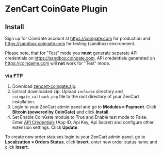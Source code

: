 # ZenCart CoinGate Plugin

## Install

Sign up for CoinGate account at <https://coingate.com> for production and <https://sandbox.coingate.com> for testing (sandbox) environment.

Please note, that for "Test" mode you **must** generate separate API credentials on <https://sandbox.coingate.com>. API credentials generated on <https://coingame.com> will **not** work for "Test" mode.

### via FTP

1. Download [zencart-coingate.zip](https://github.com/coingate/zencart-plugin/archive/v1.0.0.zip).
2. Extract downloaded zip. Upload `includes` directory and `coingate_callback.php` file to the root directory of your ZenCart installation.
3. Login to your ZenCart admin panel and go to **Modules » Payment**. Click **Bitcoin (powered by CoinGate)** and click **Install**.
4. Set Enable CoinGate module to True and Enable test mode to False. Enter [API Credentials](http://support.coingate.com/knowledge_base/topics/how-can-i-create-coingate-api-credentials) (App ID, Api Key, Api Secret) and configure other extension settings. Click **Update**.

To create new order statuses login to your ZenCart admin panel, go to **Localization » Orders Status**, click **Insert**, enter new order status name and click **Insert**.
